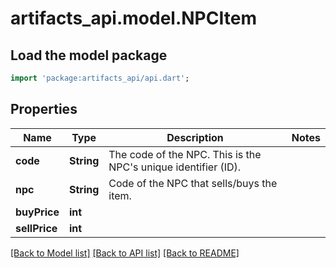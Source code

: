 # artifacts_api.model.NPCItem

## Load the model package
```dart
import 'package:artifacts_api/api.dart';
```

## Properties
Name | Type | Description | Notes
------------ | ------------- | ------------- | -------------
**code** | **String** | The code of the NPC. This is the NPC's unique identifier (ID). | 
**npc** | **String** | Code of the NPC that sells/buys the item. | 
**buyPrice** | **int** |  | 
**sellPrice** | **int** |  | 

[[Back to Model list]](../README.md#documentation-for-models) [[Back to API list]](../README.md#documentation-for-api-endpoints) [[Back to README]](../README.md)


